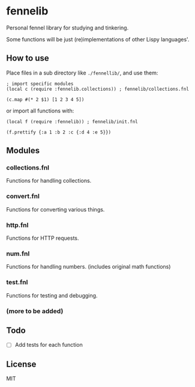 # fennelib

Personal fennel library for studying and tinkering.

Some functions will be just (re)implementations of other Lispy languages'.

## How to use

Place files in a sub directory like `./fennellib/`, and use them:

```fennel
; import specific modules
(local c (require :fennelib.collections)) ; fennelib/collections.fnl

(c.map #(* 2 $1) [1 2 3 4 5])
```

or import all functions with:

```fennel
(local f (require :fennelib)) ; fennelib/init.fnl

(f.prettify {:a 1 :b 2 :c {:d 4 :e 5}})
```

## Modules

### collections.fnl

Functions for handling collections.

### convert.fnl

Functions for converting various things.

### http.fnl

Functions for HTTP requests.

### num.fnl

Functions for handling numbers. (includes original math functions)

### test.fnl

Functions for testing and debugging.

### (more to be added)

## Todo

- [ ] Add tests for each function

## License

MIT

